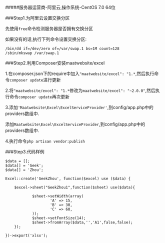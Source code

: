 #####服务器运营商-阿里云,操作系统-CentOS 7.0 64位


###Step1.为阿里云设置交换分区

先使用```free```命令检测服务器是否拥有交换分区

如果没有的话,执行下列命令设置交换分区:

```
/bin/dd if=/dev/zero of=/var/swap.1 bs=1M count=128
/sbin/mkswap /var/swap.1
```

###Step2.利用Composer安装maatwebsite/excel

1.在composer.json下的require中加入```"maatwebsite/excel": "1.*```,然后执行命令```composer update```进行更新

2.将```"maatwebsite/excel": "1.*```修改为```maatwebsite/excel": "~2.0.0"```,然后执行命令```composer update```再次更新

3.添加```'Maatwebsite\Excel\ExcelServiceProvider'```,到config/app.php中的providers数组中.

添加```Maatwebsite\Excel\ExcelServiceProvider```,到config/app.php中的providers数组中.

4.执行命令```php artisan vendor:publish```

###Step3.代码样例

```
$data = [];
$data[] = 'Geek';
$data[] = 'Zhou';

Excel::create('GeekZhou', function($excel) use ($data) {

    $excel->sheet("GeekZhou1",function($sheet) use($data){

            $sheet->setWidth(array(
                    'A' => 15,
                    'B' => 30,
                    'C' => 60,
            ));
            $sheet->setFontSize(14);
            $sheet->fromArray($data,'','A1',false,false);
    });

})->export('xlsx');
```
